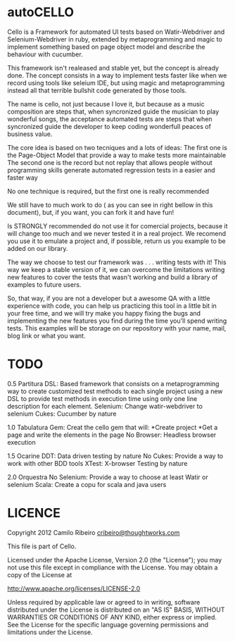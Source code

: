 autoCELLO
=====

Cello is a Framework for automated UI tests based on Watir-Webdriver and Selenium-Webdriver in ruby, extended by metaprogramming and magic to implement something based on page object model and describe the behaviour with cucumber.

This framework isn't realeased and stable yet, but the concept is already done. The concept consists in a way to implement tests faster like when we record using tools like seleium IDE, but using magic and metaprogramming instead all that terrible bullshit code generated by those tools.

The name is cello, not just because I love it, but because as a music composition are steps that, when syncronized guide the musician to play wonderful songs, the acceptance automated tests are steps that when syncronized guide the developer to keep coding wonderfull peaces of business value.

The core idea is based on two tecniques and a lots of ideas:
The first one is the Page-Object Model that provide a way to make tests more maintainable
The second one is the record but not replay that allows people without programming skills generate automated regression tests in a easier and faster way

No one technique is required, but the first one is really recommended

We still have to much work to do ( as you can see in right bellow in this document), but, if you want, you can fork it and have fun!

Is STRONGLY recommended do not use it for comercial projects, because it will change too much and we never tested it in a real project. We recomend you use it to emulate a project and, if possible, return us you example to be added on our library.

The way we choose to test our framework was . . . writing tests with it! This way we keep a stable version of it, we can overcome the limitations writing new features to cover the tests that wasn't working and build a library of examples to future users. 

So, that way, if you are not a developer but a awesome QA with a little experience with code, you can help us practicing this tool in a little bit in your free time, and we will try make you happy fixing the bugs and implementing the new features you find during the time you'll spend writing tests. This examples will be storage on our repository with your name, mail, blog link or what you want.

TODO
====

0.5 Partitura
DSL: Based framework that consists on a metaprogramming way to create customized test methods to each single project using a new DSL to provide test methods in execution time using only one line description for each element.
Selenium: Change watir-webdriver to selenium
Cukes: Cucumber by nature

1.0 Tabulatura
Gem: Creat the cello gem that will:
*Create project 
*Get a page and write the elements in the page
No Browser: Headless browser execution

1.5 Ocarine
DDT: Data driven testing by nature
No Cukes: Provide a way to work with other BDD tools
XTest: X-browser Testing by nature

2.0 Orquestra
No Selenium: Provide a way to choose at least Watir or selenium
Scala: Create a copu for scala and java users


LICENCE
=======

Copyright 2012 Camilo Ribeiro cribeiro@thoughtworks.com

This file is part of Cello.

Licensed under the Apache License, Version 2.0 (the "License"); you may not use this file except in compliance with the License. You may obtain a copy of the License at

http://www.apache.org/licenses/LICENSE-2.0

Unless required by applicable law or agreed to in writing, software distributed under the License is distributed on an "AS IS" BASIS, WITHOUT WARRANTIES OR CONDITIONS OF ANY KIND, either express or implied. See the License for the specific language governing permissions and limitations under the License.

